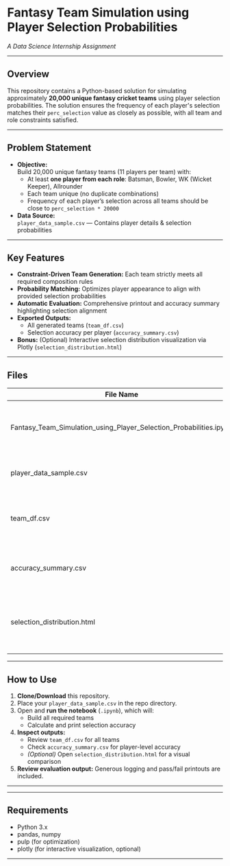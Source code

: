 # Fantasy Team Simulation using Player Selection Probabilities

_A Data Science Internship Assignment_

---

## Overview

This repository contains a Python-based solution for simulating approximately **20,000 unique fantasy cricket teams** using player selection probabilities. The solution ensures the frequency of each player's selection matches their `perc_selection` value as closely as possible, with all team and role constraints satisfied.

---

## Problem Statement

- **Objective:**  
  Build 20,000 unique fantasy teams (11 players per team) with:
  - At least **one player from each role**: Batsman, Bowler, WK (Wicket Keeper), Allrounder
  - Each team unique (no duplicate combinations)
  - Frequency of each player’s selection across all teams should be close to `perc_selection * 20000`
- **Data Source:**  
  `player_data_sample.csv` — Contains player details & selection probabilities

---

## Key Features

- **Constraint-Driven Team Generation:** Each team strictly meets all required composition rules
- **Probability Matching:** Optimizes player appearance to align with provided selection probabilities
- **Automatic Evaluation:** Comprehensive printout and accuracy summary highlighting selection alignment
- **Exported Outputs:** 
  - All generated teams (`team_df.csv`)
  - Selection accuracy per player (`accuracy_summary.csv`)
- **Bonus:** (Optional) Interactive selection distribution visualization via Plotly (`selection_distribution.html`)

---

## Files

| File Name                                                             | Description                                                           |
|-----------------------------------------------------------------------|-----------------------------------------------------------------------|
| Fantasy_Team_Simulation_using_Player_Selection_Probabilities.ipynb     | Main Jupyter Notebook with full logic and outputs                     |
| player_data_sample.csv                                                | Source CSV with player selection probabilities                        |
| team_df.csv                                                           | Generated teams with player details & team assignment                 |
| accuracy_summary.csv                                                  | Player-level actual vs. expected selection accuracy                   |
| selection_distribution.html                                            | *(Optional)* Interactive chart with target vs. actual selection rates |

---

## How to Use

1. **Clone/Download** this repository.
2. Place your `player_data_sample.csv` in the repo directory.
3. Open and **run the notebook** (`.ipynb`), which will:
   - Build all required teams
   - Calculate and print selection accuracy
4. **Inspect outputs:**  
   - Review `team_df.csv` for all teams  
   - Check `accuracy_summary.csv` for player-level accuracy
   - *(Optional)* Open `selection_distribution.html` for a visual comparison
5. **Review evaluation output:** Generous logging and pass/fail printouts are included.

---


---

## Requirements

- Python 3.x
- pandas, numpy
- pulp (for optimization)
- plotly (for interactive visualization, optional)


---


